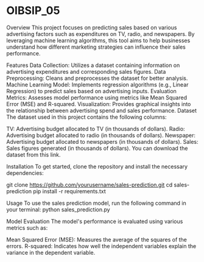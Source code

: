 # OIBSIP_05

Overview
This project focuses on predicting sales based on various advertising factors such as expenditures on TV, radio, and newspapers. By leveraging machine learning algorithms, this tool aims to help businesses understand how different marketing strategies can influence their sales performance.

Features
Data Collection: Utilizes a dataset containing information on advertising expenditures and corresponding sales figures.
Data Preprocessing: Cleans and preprocesses the dataset for better analysis.
Machine Learning Model: Implements regression algorithms (e.g., Linear Regression) to predict sales based on advertising inputs.
Evaluation Metrics: Assesses model performance using metrics like Mean Squared Error (MSE) and R-squared.
Visualization: Provides graphical insights into the relationship between advertising spend and sales performance.
Dataset
The dataset used in this project contains the following columns:

TV: Advertising budget allocated to TV (in thousands of dollars).
Radio: Advertising budget allocated to radio (in thousands of dollars).
Newspaper: Advertising budget allocated to newspapers (in thousands of dollars).
Sales: Sales figures generated (in thousands of dollars).
You can download the dataset from this link.

Installation
To get started, clone the repository and install the necessary dependencies:

git clone https://github.com/yourusername/sales-prediction.git
cd sales-prediction
pip install -r requirements.txt

Usage
To use the sales prediction model, run the following command in your terminal:
python sales_prediction.py

Model Evaluation
The model's performance is evaluated using various metrics such as:

Mean Squared Error (MSE): Measures the average of the squares of the errors.
R-squared: Indicates how well the independent variables explain the variance in the dependent variable.
